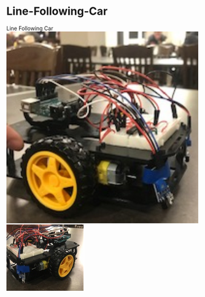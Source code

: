 # Line-Following-Car
Line Following Car
<br/>
<img src= "car 1.png" alt = "car view 1" width="500" height= "500"/>
<br/>
<img src = "car 2.png"/>
